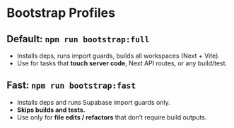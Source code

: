 # Bootstrap Profiles

## Default: `npm run bootstrap:full`
- Installs deps, runs import guards, builds all workspaces (Next + Vite).
- Use for tasks that **touch server code**, Next API routes, or any build/test.

## Fast: `npm run bootstrap:fast`
- Installs deps and runs Supabase import guards only.
- **Skips builds and tests.**
- Use only for **file edits / refactors** that don’t require build outputs.
